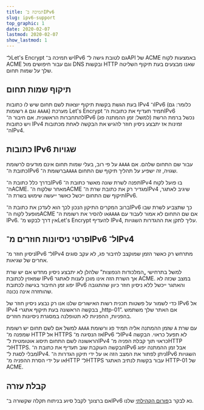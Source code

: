 ```yaml
---
title: תמיכה ב־IPv6
slug: ipv6-support
top_graphic: 1
date: 2020-02-07
lastmod: 2020-02-07
show_lastmod: 1
---
```



ל־Let's Encrypt יש תמיכה ב־IPv6 גם לטובת גישה ל־API של ACME באמצעות לקוח ACME וגם עבור חיפושים מול DNS ובקשות HTTP שאנו מבצעים בעת תיקוף השליטה שלך על שמות תחום.

## תיקוף שמות תחום

בעת הגשת בקשות תיקוף יוצאות לשם תחום שיש לו כתובות IPv4 ו־IPv6 (כלומר: גם רשומות `A` וגם `AAAA`) מערכת Let's Encrypt תמיד תעדיף את כתובות ה־IPv6 להתחברות הראשונית. אם חיבור ה־IPv6 נכשל ברמת הרשת (למשל: זמן ההמתנה פג) ויש כתובות IPv4 זמינות אז יתבצע ניסיון חוזר להגיש את הבקשה לאחת מכתובות ה־IPv4.

## כתובות IPv6 שגויות

על פי רוב, בעלי שמות תחום אינם מודעים לרשומת `AAAA` עבור שם התחום שלהם. אם כתובת ה־IPv6 ברשומת ה־`AAAA` שגויה, זה ישפיע על תהליך תיקוף שם התחום.

בדרך כלל כתובת ה־IPv6 תפנה לשרת שונה מאשר כתובת ה־IPv4 בו פועל לקוח ה־ACME. מאחר שלקוח ה־ACME מגדיר רק את כתובת שרת ה־IPv4 שיגיב לאתגר, תיקוף שם התחום ייכשל כאשר ייעשה שימוש בשרת ה־IPv6.

ברוב המקרים התיקון הנכון לכך הוא לעדכן את כתובת ה־IPv6 כך שתצביע לשרת שבו מופעל לקוח ה־ACME או להסיר את רשומת ה־`AAAA` אם שם התחום לא אמור לעבוד עם IPv6. אין דרך לבקש מ־Let's Encrypt להעדיף IPv4, עליך לתקן את ההגדרות השגויות.

## פרטי ניסיונות חוזרים מ־IPv6 ל־IPv4

ניסיון חוזר מ־IPv6 ל־IPv4 מתרחש רק כאשר הזמן שמוקצב לחיבור פג, לא עקב סוגים אחרים של שגיאות.

למשל בתרחישי „המלכודות הנפוצות” שלהלן לא יתבצע ניסיון מחדש אם יש שרת שמאזין לכתובת IPv6 אך השרת הזה אינו מוכן לענות לאתגר ACME. במצב שכזה לא יפוג זמן החיבור בגישה לכתובת IPv6 והאתגר ייכשל ללא ניסיון חוזר כיוון שהתגובה שהוחזרה אינה נכונה.

כדי לשמור על פשטות תכנית רשות האישורים שלנו אנו רק נבצע ניסיון חוזר של IPv6 אל IPv4 בבקשה הראשונה בעת תיקוף אתגרי „http-01”. אם האתר שלך משתמש בהפניות, ההפניות לא תטופלנה במסגרת ניסיונות חוזרים.

למשל אם לשם תחום יש רשומת `AAAA` שזמן ההמתנה אליה תמיד פג ורשומת `A` עם שרת שמפנה מ־ HTTP אל HTTPS אז הנסיגה מ־IPv6 ל־IPv4 לא תפעל כראוי. הבקשה הראשונה לשם התחום תיסוג אוטומטית ל־IPv4 כראוי תוך קבלת הפניה מ־HTTP ל־HTTPS. הבקשה העוקבת שוב תעדיף את כתובת ה־IPv6 אבל זמן ההמתנה יפוג מבלי לסגת ל־IPv4. ניתן לפתור את המצב הזה או על ידי תיקון הגדרות ה־IPv6 השגויות או על ידי הסרת ההפניה מ־HTTP ל־HTTPS עבור בקשות לנתיב האתגר HTTP-01 של ACME.

## קבלת עזרה

אם ברצונך לקבל סיוע בניתוח תקלה שקשורה ב־IPv6 נא לבקר ב[פורום הקהילתי](https://community.letsencrypt.org) שלנו.
